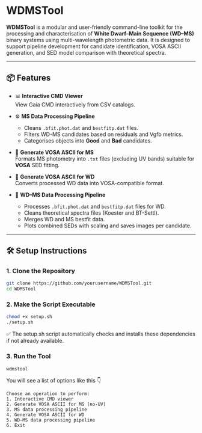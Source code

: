 # WDMSTool
**WDMSTool** is a modular and user-friendly command-line toolkit for the processing and characterisation of **White Dwarf–Main Sequence (WD–MS)** binary systems using multi-wavelength photometric data. It is designed to support pipeline development for candidate identification, VOSA ASCII generation, and SED model comparison with theoretical spectra.

---

## 📦 Features

- 📊 **Interactive CMD Viewer**  
  View Gaia CMD interactively from CSV catalogs.

- ⚙️ **MS Data Processing Pipeline**  
  - Cleans `.bfit.phot.dat` and `bestfitp.dat` files.  
  - Filters WD-MS candidates based on residuals and Vgfb metrics.  
  - Categorises objects into **Good** and **Bad** candidates.

- 📝 **Generate VOSA ASCII for MS**  
  Formats MS photometry into `.txt` files (excluding UV bands) suitable for **VOSA** SED fitting.

- 📝 **Generate VOSA ASCII for WD**  
  Converts processed WD data into VOSA-compatible format.

- 🔀 **WD–MS Data Processing Pipeline**  
  - Processes `.bfit.phot.dat` and `bestfitp.dat` files for WD.  
  - Cleans theoretical spectra files (Koester and BT-Settl).  
  - Merges WD and MS bestfit data.  
  - Plots combined SEDs with scaling and saves images per candidate.

---

## 🛠️ Setup Instructions

### 1. Clone the Repository

```bash
git clone https://github.com/yourusername/WDMSTool.git
cd WDMSTool 
```

### 2. Make the Script Executable

```bash
chmod +x setup.sh
./setup.sh
```

✅ The setup.sh script automatically checks and installs these dependencies if not already available. 

### 3. Run the Tool

```bash
wdmstool
```

You will see a list of options like this 👇 
```
Choose an operation to perform:
1. Interactive CMD viewer
2. Generate VOSA ASCII for MS (no-UV)
3. MS data processing pipeline
4. Generate VOSA ASCII for WD
5. WD–MS data processing pipeline
6. Exit
```


